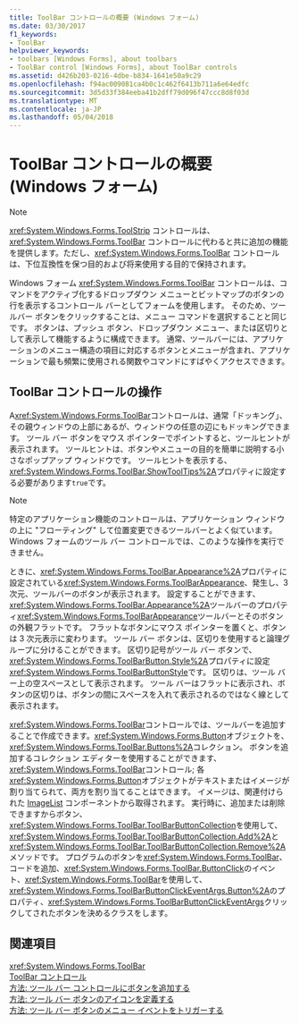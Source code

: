 ```yaml
---
title: ToolBar コントロールの概要 (Windows フォーム)
ms.date: 03/30/2017
f1_keywords:
- ToolBar
helpviewer_keywords:
- toolbars [Windows Forms], about toolbars
- ToolBar control [Windows Forms], about ToolBar controls
ms.assetid: d426b203-0216-4dbe-b834-1641e50a9c29
ms.openlocfilehash: f94ac009081ca4b0c1c462f6413b711a6e64edfc
ms.sourcegitcommit: 3d5d33f384eeba41b2dff79d096f47ccc8d8f03d
ms.translationtype: MT
ms.contentlocale: ja-JP
ms.lasthandoff: 05/04/2018
---
```

# <a name="toolbar-control-overview-windows-forms"></a>ToolBar コントロールの概要 (Windows フォーム)
> [!NOTE]
>  <xref:System.Windows.Forms.ToolStrip> コントロールは、<xref:System.Windows.Forms.ToolBar> コントロールに代わると共に追加の機能を提供します。ただし、<xref:System.Windows.Forms.ToolBar> コントロールは、下位互換性を保つ目的および将来使用する目的で保持されます。  
  
 Windows フォーム <xref:System.Windows.Forms.ToolBar> コントロールは、コマンドをアクティブ化するドロップダウン メニューとビットマップのボタンの行を表示するコントロール バーとしてフォームを使用します。 そのため、ツールバー ボタンをクリックすることは、メニュー コマンドを選択することと同じです。 ボタンは、プッシュ ボタン、ドロップダウン メニュー、または区切りとして表示して機能するように構成できます。 通常、ツールバーには、アプリケーションのメニュー構造の項目に対応するボタンとメニューが含まれ、アプリケーションで最も頻繁に使用される関数やコマンドにすばやくアクセスできます。  
  
## <a name="working-with-the-toolbar-control"></a>ToolBar コントロールの操作  
 A<xref:System.Windows.Forms.ToolBar>コントロールは、通常「ドッキング」、その親ウィンドウの上部にあるが、ウィンドウの任意の辺にもドッキングできます。 ツール バー ボタンをマウス ポインターでポイントすると、ツールヒントが表示されます。 ツールヒントは、ボタンやメニューの目的を簡単に説明する小さなポップアップ ウィンドウです。 ツールヒントを表示する、<xref:System.Windows.Forms.ToolBar.ShowToolTips%2A>プロパティに設定する必要があります`true`です。  
  
> [!NOTE]
>  特定のアプリケーション機能のコントロールは、アプリケーション ウィンドウの上に "フローティング" して位置変更できるツールバーとよく似ています。 Windows フォームのツール バー コントロールでは、このような操作を実行できません。  
  
 ときに、<xref:System.Windows.Forms.ToolBar.Appearance%2A>プロパティに設定されている<xref:System.Windows.Forms.ToolBarAppearance>、発生し、3 次元、ツールバーのボタンが表示されます。 設定することができます、<xref:System.Windows.Forms.ToolBar.Appearance%2A>ツールバーのプロパティ<xref:System.Windows.Forms.ToolBarAppearance>ツールバーとそのボタンの外観フラットです。 フラットなボタンにマウス ポインターを置くと、ボタンは 3 次元表示に変わります。 ツール バー ボタンは、区切りを使用すると論理グループに分けることができます。 区切り記号がツール バー ボタンで、<xref:System.Windows.Forms.ToolBarButton.Style%2A>プロパティに設定<xref:System.Windows.Forms.ToolBarButtonStyle>です。 区切りは、ツール バー上の空スペースとして表示されます。 ツール バーはフラットに表示され、ボタンの区切りは、ボタンの間にスペースを入れて表示されるのではなく線として表示されます。  
  
 <xref:System.Windows.Forms.ToolBar>コントロールでは、ツールバーを追加することで作成できます。<xref:System.Windows.Forms.Button>オブジェクトを、<xref:System.Windows.Forms.ToolBar.Buttons%2A>コレクション。 ボタンを追加するコレクション エディターを使用することができます、<xref:System.Windows.Forms.ToolBar>コントロール; 各<xref:System.Windows.Forms.Button>オブジェクトがテキストまたはイメージが割り当てられて、両方を割り当てることはできます。 イメージは、関連付けられた [ImageList](../../../../docs/framework/winforms/controls/imagelist-component-windows-forms.md) コンポーネントから取得されます。 実行時に、追加または削除できますからボタン、<xref:System.Windows.Forms.ToolBar.ToolBarButtonCollection>を使用して、<xref:System.Windows.Forms.ToolBar.ToolBarButtonCollection.Add%2A>と<xref:System.Windows.Forms.ToolBar.ToolBarButtonCollection.Remove%2A>メソッドです。 プログラムのボタンを<xref:System.Windows.Forms.ToolBar>、コードを追加、<xref:System.Windows.Forms.ToolBar.ButtonClick>のイベント、<xref:System.Windows.Forms.ToolBar>を使用して、<xref:System.Windows.Forms.ToolBarButtonClickEventArgs.Button%2A>のプロパティ、<xref:System.Windows.Forms.ToolBarButtonClickEventArgs>クリックしてされたボタンを決めるクラスをします。  
  
## <a name="see-also"></a>関連項目  
 <xref:System.Windows.Forms.ToolBar>  
 [ToolBar コントロール](../../../../docs/framework/winforms/controls/toolbar-control-windows-forms.md)  
 [方法: ツール バー コントロールにボタンを追加する](../../../../docs/framework/winforms/controls/how-to-add-buttons-to-a-toolbar-control.md)  
 [方法: ツール バー ボタンのアイコンを定義する](../../../../docs/framework/winforms/controls/how-to-define-an-icon-for-a-toolbar-button.md)  
 [方法: ツール バー ボタンのメニュー イベントをトリガーする](../../../../docs/framework/winforms/controls/how-to-trigger-menu-events-for-toolbar-buttons.md)
